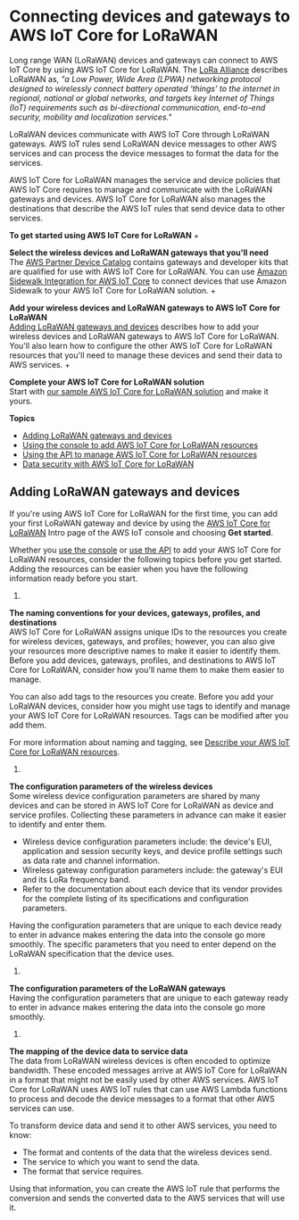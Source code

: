 # Connecting devices and gateways to AWS IoT Core for LoRaWAN<a name="connect-iot-lorawan"></a>

Long range WAN \(LoRaWAN\) devices and gateways can connect to AWS IoT Core by using AWS IoT Core for LoRaWAN\. The [LoRa Alliance](https://lora-alliance.org/about-lorawan) describes LoRaWAN as, *"a Low Power, Wide Area \(LPWA\) networking protocol designed to wirelessly connect battery operated ‘things’ to the internet in regional, national or global networks, and targets key Internet of Things \(IoT\) requirements such as bi\-directional communication, end\-to\-end security, mobility and localization services\."* 

LoRaWAN devices communicate with AWS IoT Core through LoRaWAN gateways\. AWS IoT rules send LoRaWAN device messages to other AWS services and can process the device messages to format the data for the services\.

AWS IoT Core for LoRaWAN manages the service and device policies that AWS IoT Core requires to manage and communicate with the LoRaWAN gateways and devices\. AWS IoT Core for LoRaWAN also manages the destinations that describe the AWS IoT rules that send device data to other services\.

**To get started using AWS IoT Core for LoRaWAN**
+ 

**Select the wireless devices and LoRaWAN gateways that you'll need**  
The [AWS Partner Device Catalog](https://devices.amazonaws.com/search?page=1&sv=iotclorawan) contains gateways and developer kits that are qualified for use with AWS IoT Core for LoRaWAN\. You can use [Amazon Sidewalk Integration for AWS IoT Core](iot-sidewalk.md) to connect devices that use Amazon Sidewalk to your AWS IoT Core for LoRaWAN solution\.
+ 

**Add your wireless devices and LoRaWAN gateways to AWS IoT Core for LoRaWAN**  
[Adding LoRaWAN gateways and devices](#connect-iot-lorawan-getting-started-overview) describes how to add your wireless devices and LoRaWAN gateways to AWS IoT Core for LoRaWAN\. You'll also learn how to configure the other AWS IoT Core for LoRaWAN resources that you'll need to manage these devices and send their data to AWS services\.
+ 

**Complete your AWS IoT Core for LoRaWAN solution**  
Start with [our sample AWS IoT Core for LoRaWAN solution](https://github.com/aws-samples/aws-iot-core-lorawan) and make it yours\.

**Topics**
+ [Adding LoRaWAN gateways and devices](#connect-iot-lorawan-getting-started-overview)
+ [Using the console to add AWS IoT Core for LoRaWAN resources](connect-iot-lorawan-console.md)
+ [Using the API to manage AWS IoT Core for LoRaWAN resources](connect-iot-lorawan-developer.md)
+ [Data security with AWS IoT Core for LoRaWAN](connect-iot-lorawan-security.md)

## Adding LoRaWAN gateways and devices<a name="connect-iot-lorawan-getting-started-overview"></a>

If you're using AWS IoT Core for LoRaWAN for the first time, you can add your first LoRaWAN gateway and device by using the [AWS IoT Core for LoRaWAN](https://console.aws.amazon.com/iot/home#/wireless/landing) Intro page of the AWS IoT console and choosing **Get started**\.

Whether you [use the console](connect-iot-lorawan-console.md) or [use the API](connect-iot-lorawan-developer.md) to add your AWS IoT Core for LoRaWAN resources, consider the following topics before you get started\. Adding the resources can be easier when you have the following information ready before you start\.

1. 

**The naming conventions for your devices, gateways, profiles, and destinations**  
AWS IoT Core for LoRaWAN assigns unique IDs to the resources you create for wireless devices, gateways, and profiles; however, you can also give your resources more descriptive names to make it easier to identify them\. Before you add devices, gateways, profiles, and destinations to AWS IoT Core for LoRaWAN, consider how you'll name them to make them easier to manage\.

   You can also add tags to the resources you create\. Before you add your LoRaWAN devices, consider how you might use tags to identify and manage your AWS IoT Core for LoRaWAN resources\. Tags can be modified after you add them\. 

   For more information about naming and tagging, see [Describe your AWS IoT Core for LoRaWAN resources](connect-iot-lorawan-describe-resource.md)\.

1. 

**The configuration parameters of the wireless devices**  
Some wireless device configuration parameters are shared by many devices and can be stored in AWS IoT Core for LoRaWAN as device and service profiles\. Collecting these parameters in advance can make it easier to identify and enter them\.
   + Wireless device configuration parameters include: the device's EUI, application and session security keys, and device profile settings such as data rate and channel information\.
   + Wireless gateway configuration parameters include: the gateway's EUI and its LoRa frequency band\.
   + Refer to the documentation about each device that its vendor provides for the complete listing of its specifications and configuration parameters\.

   Having the configuration parameters that are unique to each device ready to enter in advance makes entering the data into the console go more smoothly\. The specific parameters that you need to enter depend on the LoRaWAN specification that the device uses\.

1. 

**The configuration parameters of the LoRaWAN gateways**  
Having the configuration parameters that are unique to each gateway ready to enter in advance makes entering the data into the console go more smoothly\.

1. 

**The mapping of the device data to service data**  
The data from LoRaWAN wireless devices is often encoded to optimize bandwidth\. These encoded messages arrive at AWS IoT Core for LoRaWAN in a format that might not be easily used by other AWS services\. AWS IoT Core for LoRaWAN uses AWS IoT rules that can use AWS Lambda functions to process and decode the device messages to a format that other AWS services can use\.

   To transform device data and send it to other AWS services, you need to know:
   + The format and contents of the data that the wireless devices send\.
   + The service to which you want to send the data\.
   + The format that service requires\.

   Using that information, you can create the AWS IoT rule that performs the conversion and sends the converted data to the AWS services that will use it\.